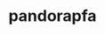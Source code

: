 ---
title: "pandorapfa"
layout: cache
categories: [package, develop]
meta: {"compilers": ["gcc@=11.4.0"], "num_specs": 4, "num_specs_by_stack": {"hep": 4, "root": 4}, "oss": ["ubuntu22.04"], "platforms": ["linux"], "stacks": ["hep", "root"], "targets": ["x86_64_v3"], "versions": ["4.11.2", "4.3.1"]}
spec_details: [{"compiler": "gcc@=11.4.0", "hash": "4k2j544ygrq32qjs3ddfdde5y7uiwtdo", "os": "ubuntu22.04", "platform": "linux", "size": "-", "stacks": ["hep", "root"], "tarball": "https://binaries.spack.io/develop/build_cache/linux-ubuntu22.04-x86_64_v3/gcc-11.4.0/pandorapfa-4.3.1/linux-ubuntu22.04-x86_64_v3-gcc-11.4.0-pandorapfa-4.3.1-4k2j544ygrq32qjs3ddfdde5y7uiwtdo.spack", "target": "x86_64_v3", "variants": ["build_system=generic"], "versions": ["4.3.1"]}, {"compiler": "gcc@=11.4.0", "hash": "uegxs7cxoq24y6xhtana4fzhbt5yej4o", "os": "ubuntu22.04", "platform": "linux", "size": "-", "stacks": ["hep", "root"], "tarball": "https://binaries.spack.io/develop/build_cache/linux-ubuntu22.04-x86_64_v3/gcc-11.4.0/pandorapfa-4.3.1/linux-ubuntu22.04-x86_64_v3-gcc-11.4.0-pandorapfa-4.3.1-uegxs7cxoq24y6xhtana4fzhbt5yej4o.spack", "target": "x86_64_v3", "variants": ["build_system=generic"], "versions": ["4.3.1"]}, {"compiler": "gcc@=11.4.0", "hash": "fcetx2qdow3et6ssispbntua22axiaiy", "os": "ubuntu22.04", "platform": "linux", "size": "-", "stacks": ["hep", "root"], "tarball": "https://binaries.spack.io/develop/build_cache/linux-ubuntu22.04-x86_64_v3/gcc-11.4.0/pandorapfa-4.3.1/linux-ubuntu22.04-x86_64_v3-gcc-11.4.0-pandorapfa-4.3.1-fcetx2qdow3et6ssispbntua22axiaiy.spack", "target": "x86_64_v3", "variants": ["build_system=generic"], "versions": ["4.3.1"]}, {"compiler": "gcc@=11.4.0", "hash": "wnwxt45tui73p7fpyfnzqaat2b5ewbqw", "os": "ubuntu22.04", "platform": "linux", "size": "-", "stacks": ["hep", "root"], "tarball": "https://binaries.spack.io/develop/build_cache/linux-ubuntu22.04-x86_64_v3/gcc-11.4.0/pandorapfa-4.11.2/linux-ubuntu22.04-x86_64_v3-gcc-11.4.0-pandorapfa-4.11.2-wnwxt45tui73p7fpyfnzqaat2b5ewbqw.spack", "target": "x86_64_v3", "variants": ["build_system=generic"], "versions": ["4.11.2"]}]
---